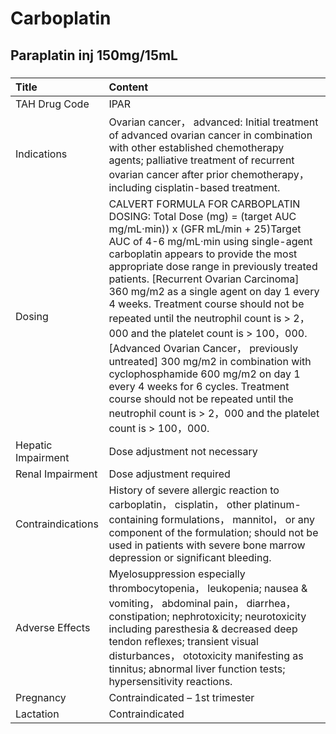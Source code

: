 # Carboplatin

## Paraplatin inj 150mg/15mL

##### 

| Title              | Content                                                                                                                                                                                                                                                                                                                                                                                                                                                                                                                                                                                                                                                                                                                         |
|:-------------------|:--------------------------------------------------------------------------------------------------------------------------------------------------------------------------------------------------------------------------------------------------------------------------------------------------------------------------------------------------------------------------------------------------------------------------------------------------------------------------------------------------------------------------------------------------------------------------------------------------------------------------------------------------------------------------------------------------------------------------------|
| TAH Drug Code      | IPAR                                                                                                                                                                                                                                                                                                                                                                                                                                                                                                                                                                                                                                                                                                                            |
| Indications        | Ovarian cancer， advanced: Initial treatment of advanced ovarian cancer in combination with other established chemotherapy agents; palliative treatment of recurrent ovarian cancer after prior chemotherapy， including cisplatin-based treatment.                                                                                                                                                                                                                                                                                                                                                                                                                                                                             |
| Dosing             | CALVERT FORMULA FOR CARBOPLATIN DOSING: Total Dose (mg) = (target AUC mg/mL‧min)) x (GFR mL/min + 25)Target AUC of 4-6 mg/mL‧min using single-agent carboplatin appears to provide the most appropriate dose range in previously treated patients.  [Recurrent Ovarian Carcinoma] 360 mg/m2 as a single agent on day 1 every 4 weeks. Treatment course should not be repeated until the neutrophil count is > 2，000 and the platelet count is > 100，000.  [Advanced Ovarian Cancer， previously untreated] 300 mg/m2 in combination with cyclophosphamide 600 mg/m2 on day 1 every 4 weeks for 6 cycles. Treatment course should not be repeated until the neutrophil count is > 2，000 and the platelet count is > 100，000. |
| Hepatic Impairment | Dose adjustment not necessary                                                                                                                                                                                                                                                                                                                                                                                                                                                                                                                                                                                                                                                                                                   |
| Renal Impairment   | Dose adjustment required                                                                                                                                                                                                                                                                                                                                                                                                                                                                                                                                                                                                                                                                                                        |
| Contraindications  | History of severe allergic reaction to carboplatin， cisplatin， other platinum-containing formulations， mannitol， or any component of the formulation; should not be used in patients with severe bone marrow depression or significant bleeding.                                                                                                                                                                                                                                                                                                                                                                                                                                                                            |
| Adverse Effects    | Myelosuppression especially thrombocytopenia， leukopenia; nausea & vomiting， abdominal pain， diarrhea， constipation; nephrotoxicity; neurotoxicity including paresthesia & decreased deep tendon reflexes; transient visual disturbances， ototoxicity manifesting as tinnitus; abnormal liver function tests; hypersensitivity reactions.                                                                                                                                                                                                                                                                                                                                                                                  |
| Pregnancy          | Contraindicated – 1st trimester                                                                                                                                                                                                                                                                                                                                                                                                                                                                                                                                                                                                                                                                                                 |
| Lactation          | Contraindicated                                                                                                                                                                                                                                                                                                                                                                                                                                                                                                                                                                                                                                                                                                                 |

